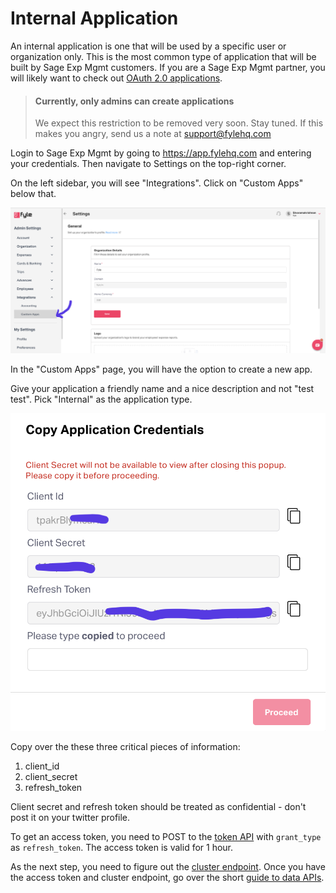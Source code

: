 # Internal Application

An internal application is one that will be used by a specific user or organization only. This is the most common type of application that will be built by Sage Exp Mgmt customers. If you are a Sage Exp Mgmt partner, you will likely want to check out [OAuth 2.0 applications](./oauth2-application.md).

> #### Currently, only admins can create applications
>
>  We expect this restriction to be removed very soon. Stay tuned. If this makes you angry, send us a note at support@fylehq.com


Login to Sage Exp Mgmt by going to https://app.fylehq.com and entering your credentials. Then navigate to Settings on the top-right corner.

On the left sidebar, you will see "Integrations". Click on "Custom Apps" below that.

<!--
focus: false
-->
![Create internal app 1](../../assets/images/concepts/application/internal-application1.png)

In the "Custom Apps" page, you will have the option to create a new app.

Give your application a friendly name and a nice description and not "test test". Pick "Internal" as the application type.

<!--
focus: false
-->
![Create internal app 2](../../assets/images/concepts/application/internal-application2.png)

Copy over the these three critical pieces of information:
1. client_id
2. client_secret
3. refresh_token

Client secret and refresh token should be treated as confidential - don't post it on your twitter profile.

To get an access token, you need to POST to the [token API](https://docs.fylehq.com/docs/fyle-platform-docs/b3A6MTIyMzMxODU-o-auth-2-0-token) with `grant_type` as `refresh_token`. The access token is valid for 1 hour.

As the next step, you need to figure out the [cluster endpoint](./cluster.md). Once you have the access token and cluster endpoint, go over the short [guide to data APIs](./guide-data-apis.md).
